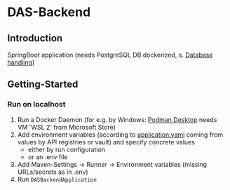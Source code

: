 # DAS-Backend

## Introduction
SpringBoot application (needs PostgreSQL DB dockerized, s. [Database handling](Database.md))

## Getting-Started
### Run on localhost
1. Run a Docker Daemon (for e.g. by Windows: [Podman Desktop](https://podman-desktop.io/) needs VM 'WSL 2' from Microsoft Store)
2. Add environment variables (according to [application.yaml](src/main/resources/application.yaml) coming from values by API registries or vault) and specify concrete values
   - either by run configuration
   - or an .env file
3. Add Maven-Settings -> Runner -> Environment variables (missing URLs/secrets as in .env)
4. Run `DASBackendApplication`